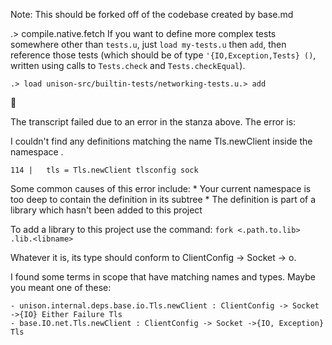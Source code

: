 
Note: This should be forked off of the codebase created by base.md

.> compile.native.fetch
If you want to define more complex tests somewhere other than `tests.u`, just `load my-tests.u` then `add`,
then reference those tests (which should be of type `'{IO,Exception,Tests} ()`, written using calls
to `Tests.check` and `Tests.checkEqual`).

```ucm
.> load unison-src/builtin-tests/networking-tests.u.> add
```


🛑

The transcript failed due to an error in the stanza above. The error is:


  I couldn't find any definitions matching the name Tls.newClient inside the namespace .
  
    114 |   tls = Tls.newClient tlsconfig sock
  
  Some common causes of this error include:
    * Your current namespace is too deep to contain the
      definition in its subtree
    * The definition is part of a library which hasn't been
      added to this project
  
  To add a library to this project use the command: `fork <.path.to.lib> .lib.<libname>`
  
  Whatever it is, its type should conform to ClientConfig -> Socket -> o.
  
  I found some terms in scope that have matching names and types. Maybe you meant one of these:
  
    - unison.internal.deps.base.io.Tls.newClient : ClientConfig -> Socket ->{IO} Either Failure Tls
    - base.IO.net.Tls.newClient : ClientConfig -> Socket ->{IO, Exception} Tls

